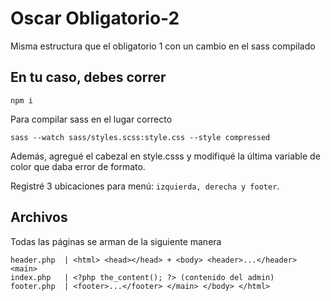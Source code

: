 # Oscar Obligatorio-2

Misma estructura que el obligatorio 1 con un cambio en el sass compilado

## En tu caso, debes correr
``` 
npm i 
```

Para compilar sass en el lugar correcto
``` 
sass --watch sass/styles.scss:style.css --style compressed 
```

Además, agregué el cabezal en style.csss y modifiqué la última variable de color que daba error de formato.

Registré 3 ubicaciones para menú: `izquierda, derecha y footer`. 

## Archivos

Todas las páginas se arman de la siguiente manera

```
header.php  | <html> <head></head> + <body> <header>...</header> <main>
index.php   | <?php the_content(); ?> (contenido del admin)
footer.php  | <footer>...</footer> </main> </body> </html>
```
